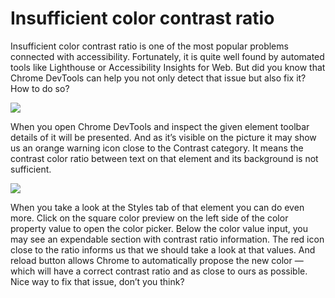 # Insufficient color contrast ratio

Insufficient color contrast ratio is one of the most popular problems connected with accessibility. Fortunately, it is quite well found by automated tools like Lighthouse or Accessibility Insights for Web. But did you know that Chrome DevTools can help you not only detect that issue but also fix it? How to do so?

![](https://res.cloudinary.com/practicaldev/image/fetch/s--YuvV-hBM--/c\_limit%2Cf\_auto%2Cfl\_progressive%2Cq\_auto%2Cw\_880/https://dev-to-uploads.s3.amazonaws.com/uploads/articles/tsvaq7spm996wodbam8f.png)

When you open Chrome DevTools and inspect the given element toolbar details of it will be presented. And as it’s visible on the picture it may show us an orange warning icon close to the Contrast category. It means the contrast color ratio between text on that element and its background is not sufficient.

![](https://res.cloudinary.com/practicaldev/image/fetch/s--xCA9fZCP--/c\_limit%2Cf\_auto%2Cfl\_progressive%2Cq\_auto%2Cw\_880/https://dev-to-uploads.s3.amazonaws.com/uploads/articles/21lc6rqxr1zsi92hhyq9.png)

When you take a look at the Styles tab of that element you can do even more. Click on the square color preview on the left side of the color property value to open the color picker. Below the color value input, you may see an expendable section with contrast ratio information. The red icon close to the ratio informs us that we should take a look at that values. And reload button allows Chrome to automatically propose the new color — which will have a correct contrast ratio and as close to ours as possible. Nice way to fix that issue, don’t you think?

